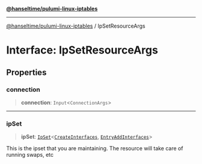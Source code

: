 [**@hanseltime/pulumi-linux-iptables**](../README.md)

***

[@hanseltime/pulumi-linux-iptables](../README.md) / IpSetResourceArgs

# Interface: IpSetResourceArgs

## Properties

### connection

> **connection**: `Input`\<`ConnectionArgs`\>

***

### ipSet

> **ipSet**: [`IpSet`](../classes/IpSet.md)\<[`CreateInterfaces`](../type-aliases/CreateInterfaces.md), [`EntryAddInterfaces`](../type-aliases/EntryAddInterfaces.md)\>

This is the ipset that you are maintaining.  The resource will take care of running swaps, etc
